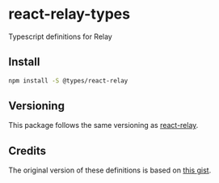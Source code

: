 # react-relay-types
Typescript definitions for Relay

## Install

```sh
npm install -S @types/react-relay
```

## Versioning

This package follows the same versioning as [react-relay](https://github.com/facebook/relay).

## Credits

The original version of these definitions is based on [this gist](https://gist.github.com/guncha/c5425166a18123995898).
